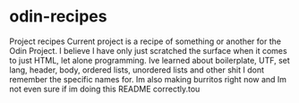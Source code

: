 # odin-recipes
Project recipes 
Current project is a recipe of something or another for the Odin Project. I believe I have only just scratched the surface when it comes to just HTML, let alone programming. Ive learned about boilerplate, UTF, set lang, header, body, ordered lists, unordered lists and other shit I dont remember the specific names for. Im also making burritos right now and Im not even sure if im doing this README correctly.tou